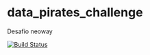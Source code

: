 # data_pirates_challenge
Desafio neoway

[![Build Status](https://travis-ci.org/matheus-frota/data_pirates_challenge.svg?branch=master)](https://travis-ci.org/matheus-frota/data_pirates_challenge)
